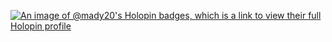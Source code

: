 [![An image of @mady20's Holopin badges, which is a link to view their full Holopin profile](https://holopin.me/mady20)](https://holopin.io/@mady20)
